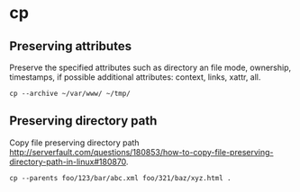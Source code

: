 # cp

## Preserving attributes

Preserve the specified attributes such as directory an file mode,
ownership, timestamps,
if possible additional attributes: context, links, xattr, all.

    cp --archive ~/var/www/ ~/tmp/

## Preserving directory path

Copy file preserving directory path
<http://serverfault.com/questions/180853/how-to-copy-file-preserving-directory-path-in-linux#180870>.

    cp --parents foo/123/bar/abc.xml foo/321/baz/xyz.html .
